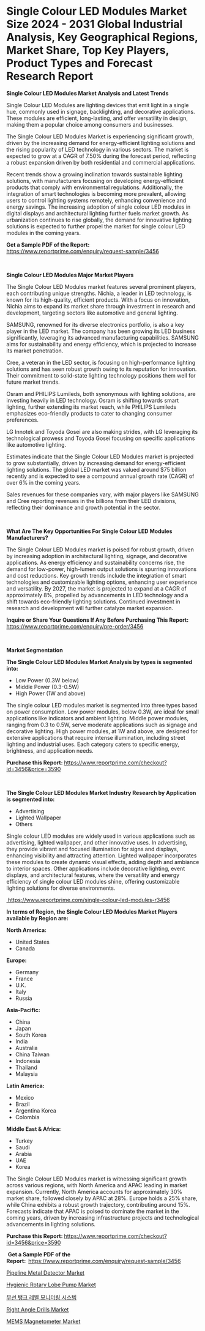<p><h1>Single Colour LED Modules Market Size 2024 - 2031 Global Industrial Analysis, Key Geographical Regions, Market Share, Top Key Players, Product Types and Forecast Research Report</h1></p><p><strong>Single Colour LED Modules Market Analysis and Latest Trends</strong></p>
<p><p>Single Colour LED Modules are lighting devices that emit light in a single hue, commonly used in signage, backlighting, and decorative applications. These modules are efficient, long-lasting, and offer versatility in design, making them a popular choice among consumers and businesses.</p><p>The Single Colour LED Modules Market is experiencing significant growth, driven by the increasing demand for energy-efficient lighting solutions and the rising popularity of LED technology in various sectors. The market is expected to grow at a CAGR of 7.50% during the forecast period, reflecting a robust expansion driven by both residential and commercial applications.</p><p>Recent trends show a growing inclination towards sustainable lighting solutions, with manufacturers focusing on developing energy-efficient products that comply with environmental regulations. Additionally, the integration of smart technologies is becoming more prevalent, allowing users to control lighting systems remotely, enhancing convenience and energy savings. The increasing adoption of single colour LED modules in digital displays and architectural lighting further fuels market growth. As urbanization continues to rise globally, the demand for innovative lighting solutions is expected to further propel the market for single colour LED modules in the coming years.</p></p>
<p><strong>Get a Sample PDF of the Report:&nbsp;</strong> <a href="https://www.reportprime.com/enquiry/request-sample/3456">https://www.reportprime.com/enquiry/request-sample/3456</a></p>
<p>&nbsp;</p>
<p><strong>Single Colour LED Modules Major Market Players</strong></p>
<p><p>The Single Colour LED Modules market features several prominent players, each contributing unique strengths. Nichia, a leader in LED technology, is known for its high-quality, efficient products. With a focus on innovation, Nichia aims to expand its market share through investment in research and development, targeting sectors like automotive and general lighting.</p><p>SAMSUNG, renowned for its diverse electronics portfolio, is also a key player in the LED market. The company has been growing its LED business significantly, leveraging its advanced manufacturing capabilities. SAMSUNG aims for sustainability and energy efficiency, which is projected to increase its market penetration. </p><p>Cree, a veteran in the LED sector, is focusing on high-performance lighting solutions and has seen robust growth owing to its reputation for innovation. Their commitment to solid-state lighting technology positions them well for future market trends.</p><p>Osram and PHILIPS Lumileds, both synonymous with lighting solutions, are investing heavily in LED technology. Osram is shifting towards smart lighting, further extending its market reach, while PHILIPS Lumileds emphasizes eco-friendly products to cater to changing consumer preferences.</p><p>LG Innotek and Toyoda Gosei are also making strides, with LG leveraging its technological prowess and Toyoda Gosei focusing on specific applications like automotive lighting. </p><p>Estimates indicate that the Single Colour LED Modules market is projected to grow substantially, driven by increasing demand for energy-efficient lighting solutions. The global LED market was valued around $75 billion recently and is expected to see a compound annual growth rate (CAGR) of over 6% in the coming years.</p><p>Sales revenues for these companies vary, with major players like SAMSUNG and Cree reporting revenues in the billions from their LED divisions, reflecting their dominance and growth potential in the sector.</p></p>
<p>&nbsp;</p>
<p><strong>What Are The Key Opportunities For Single Colour LED Modules Manufacturers?</strong></p>
<p><p>The Single Colour LED Modules market is poised for robust growth, driven by increasing adoption in architectural lighting, signage, and decorative applications. As energy efficiency and sustainability concerns rise, the demand for low-power, high-lumen output solutions is spurring innovations and cost reductions. Key growth trends include the integration of smart technologies and customizable lighting options, enhancing user experience and versatility. By 2027, the market is projected to expand at a CAGR of approximately 8%, propelled by advancements in LED technology and a shift towards eco-friendly lighting solutions. Continued investment in research and development will further catalyze market expansion.</p></p>
<p><strong>Inquire or Share Your Questions If Any Before Purchasing This Report:</strong> <a href="https://www.reportprime.com/enquiry/pre-order/3456">https://www.reportprime.com/enquiry/pre-order/3456</a></p>
<p>&nbsp;</p>
<p><strong>Market Segmentation</strong></p>
<p><strong>The Single Colour LED Modules Market Analysis by types is segmented into:</strong></p>
<p><ul><li>Low Power (0.3W below)</li><li>Middle Power (0.3-0.5W)</li><li>High Power (1W and above)</li></ul></p>
<p><p>The single colour LED modules market is segmented into three types based on power consumption. Low power modules, below 0.3W, are ideal for small applications like indicators and ambient lighting. Middle power modules, ranging from 0.3 to 0.5W, serve moderate applications such as signage and decorative lighting. High power modules, at 1W and above, are designed for extensive applications that require intense illumination, including street lighting and industrial uses. Each category caters to specific energy, brightness, and application needs.</p></p>
<p><strong>Purchase this Report:&nbsp;</strong><a href="https://www.reportprime.com/checkout?id=3456&price=3590">https://www.reportprime.com/checkout?id=3456&price=3590</a></p>
<p>&nbsp;</p>
<p><strong>The Single Colour LED Modules Market Industry Research by Application is segmented into:</strong></p>
<p><ul><li>Advertising</li><li>Lighted Wallpaper</li><li>Others</li></ul></p>
<p><p>Single colour LED modules are widely used in various applications such as advertising, lighted wallpaper, and other innovative uses. In advertising, they provide vibrant and focused illumination for signs and displays, enhancing visibility and attracting attention. Lighted wallpaper incorporates these modules to create dynamic visual effects, adding depth and ambiance to interior spaces. Other applications include decorative lighting, event displays, and architectural features, where the versatility and energy efficiency of single colour LED modules shine, offering customizable lighting solutions for diverse environments.</p></p>
<p><a href="https://www.reportprime.com/single-colour-led-modules-r3456">&nbsp;https://www.reportprime.com/single-colour-led-modules-r3456</a></p>
<p><strong>In terms of Region, the Single Colour LED Modules Market Players available by Region are:</strong></p>
<p>
    <p> <strong> North America: </strong>
        <ul>
            <li>United States</li>
            <li>Canada</li>
        </ul>
        </p> 
    <p> <strong> Europe: </strong>
        <ul>
            <li>Germany</li>
            <li>France</li>
            <li>U.K.</li>
            <li>Italy</li>
            <li>Russia</li>
        </ul>
        </p> 
    <p> <strong> Asia-Pacific: </strong>
        <ul>
            <li>China</li>
            <li>Japan</li>
            <li>South Korea</li>
            <li>India</li>
            <li>Australia</li>
            <li>China Taiwan</li>
            <li>Indonesia</li>
            <li>Thailand</li>
            <li>Malaysia</li>
        </ul>
        </p> 
    <p> <strong> Latin America: </strong>
        <ul>
            <li>Mexico</li>
            <li>Brazil</li>
            <li>Argentina Korea</li>
            <li>Colombia</li>
        </ul>
        </p> 
    <p> <strong> Middle East & Africa: </strong>
        <ul>
            <li>Turkey</li>
            <li>Saudi</li>
            <li>Arabia</li>
            <li>UAE</li>
            <li>Korea</li>
        </ul>
    </p>
    </p>
<p><p>The Single Colour LED Modules market is witnessing significant growth across various regions, with North America and APAC leading in market expansion. Currently, North America accounts for approximately 30% market share, followed closely by APAC at 28%. Europe holds a 25% share, while China exhibits a robust growth trajectory, contributing around 15%. Forecasts indicate that APAC is poised to dominate the market in the coming years, driven by increasing infrastructure projects and technological advancements in lighting solutions.</p></p>
<p><strong>Purchase this Report: </strong><a href="https://www.reportprime.com/checkout?id=3456&price=3590">https://www.reportprime.com/checkout?id=3456&price=3590</a></p>
<p>&nbsp;<strong>Get a Sample PDF of the Report:&nbsp;&nbsp;</strong><a href="https://www.reportprime.com/enquiry/request-sample/3456">https://www.reportprime.com/enquiry/request-sample/3456</a></p>
<p><strong></strong></p>
<p><p><a href="https://medium.com/@shirleygreene26/exploring-pipeline-metal-detector-market-dynamics-revenue-analysis-and-growth-projections-in-the-33bd0f27880f">Pipeline Metal Detector Market</a></p><p><a href="https://issuu.com/reportprime-2/docs/hygienic-rotary-lobe-pump-market-si_da9e64633bdc65">Hygienic Rotary Lobe Pump Market</a></p><p><a href="https://medium.com/@aishahocikgt/%EC%84%B1%EC%9E%A5-%EC%9E%A0%EC%9E%AC%EB%A0%A5-%EB%B0%9C%EA%B5%B4-2024%EB%85%84%EB%B6%80%ED%84%B0-2031%EB%85%84%EA%B9%8C%EC%A7%80-%EC%98%88%EC%B8%A1%EB%90%98%EB%8A%94-%EB%AC%B4%EC%84%A0-%ED%83%B1%ED%81%AC-%EC%88%98%EC%A4%80-%EB%AA%A8%EB%8B%88%ED%84%B0%EB%A7%81-%EC%8B%9C%EC%8A%A4%ED%85%9C-%EC%8B%9C%EC%9E%A5%EC%97%90-%EB%8C%80%ED%95%9C-%EC%A0%84%EB%9E%B5%EC%A0%81-%EB%B6%84%EC%84%9D-6e956ff9f36b">무선 탱크 레벨 모니터링 시스템</a></p><p><a href="https://www.linkedin.com/pulse/right-angle-drills-market-size-share-trends-analysis-49uqc?trackingId=lV%2BC0CyYRCi5XvXvmqkgVA%3D%3D">Right Angle Drills Market</a></p><p><a href="https://medium.com/@shirleygreene26/mems-magnetometer-market-global-market-share-and-ranking-overall-sales-and-demand-forecast-2024-041a3762bb2c">MEMS Magnetometer Market</a></p></p>